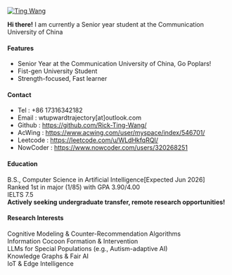 

[![Ting Wang](https://img.shields.io/badge/tingwang-github-blue?logo=github)](https://github.com/rick-ting-wang)


**Hi there!**
I am currently a Senior year student at the Communication University of China<br>

#### Features
- Senior Year at the Communication University of China, Go Poplars!
- Fist-gen University Student
- Strength-focused, Fast learner

#### Contact
- Tel : +86 17316342182
- Email : wtupwardtrajectory[at]outlook.com<br>
- Github : https://github.com/Rick-Ting-Wang/<br>
- AcWing : https://www.acwing.com/user/myspace/index/546701/<br>
- Leetcode : https://leetcode.com/u/WLdHkfqRQI/<br>
- NowCoder : https://www.nowcoder.com/users/320268251<br>

#### Education
B.S., Computer Science in Artificial Intelligence[Expected Jun 2026]<br>
Ranked 1st in major (1/85) with GPA 3.90/4.00<br>
IELTS 7.5<br>
**Actively seeking undergraduate transfer, remote research opportunities!**<br>

#### Research Interests
Cognitive Modeling & Counter-Recommendation Algorithms<br>
Information Cocoon Formation & Intervention<br>
LLMs for Special Populations (e.g., Autism-adaptive AI)<br>
Knowledge Graphs & Fair AI<br>
IoT & Edge Intelligence<br>

